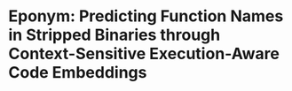 # Eponym: Predicting Function Names in Stripped Binaries through Context-Sensitive Execution-Aware Code Embeddings

